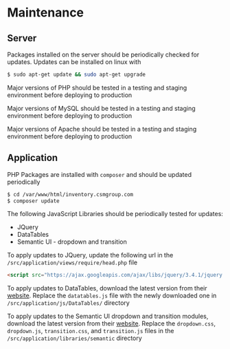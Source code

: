 # Maintenance

## Server
Packages installed on the server should be periodically checked for updates. Updates can be installed on linux with

```bash
$ sudo apt-get update && sudo apt-get upgrade
```

Major versions of PHP should be tested in a testing and staging environment before deploying to production

Major versions of MySQL should be tested in a testing and staging environment before deploying to production

Major versions of Apache should be tested in a testing and staging environment before deploying to production

## Application
PHP Packages are installed with `composer` and should be updated periodically

```bash
$ cd /var/www/html/inventory.csmgroup.com
$ composer update
```

The following JavaScript Libraries should be periodically tested for updates:
* JQuery
* DataTables
* Semantic UI - dropdown and transition

To apply updates to JQuery, update the following url in the `/src/application/views/require/head.php` file
```html
<script src="https://ajax.googleapis.com/ajax/libs/jquery/3.4.1/jquery.min.js"></script>
```

To apply updates to DataTables, download the latest version from their [website](https://datatables.net/). Replace the `datatables.js` file with the newly downloaded one in `/src/application/js/DataTables/` directory

To apply updates to the Semantic UI dropdown and transition modules, download the latest version from their [website](https://semantic-ui.com/). Replace the `dropdown.css`, `dropdown.js`, `transition.css`, and `transition.js` files in the `/src/application/libraries/semantic` directory
